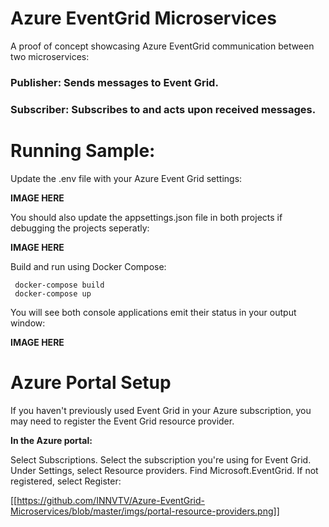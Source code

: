 # Azure EventGrid Microservices
A proof of concept showcasing Azure EventGrid communication between two microservices:

### **Publisher:** Sends messages to Event Grid. ###

### **Subscriber:** Subscribes to and acts upon received messages. ###

# Running Sample:
Update the .env file with your Azure Event Grid settings:

**IMAGE HERE**

You should also update the appsettings.json file in both projects if debugging the projects seperatly:

**IMAGE HERE**

Build and run using Docker Compose:

     docker-compose build
     docker-compose up

You will see both console applications emit their status in your output window:

**IMAGE HERE**

# Azure Portal Setup #

If you haven't previously used Event Grid in your Azure subscription, you may need to register the Event Grid resource provider.

**In the Azure portal:**

Select Subscriptions.
Select the subscription you're using for Event Grid.
Under Settings, select Resource providers.
Find Microsoft.EventGrid.
If not registered, select Register:

[[https://github.com/INNVTV/Azure-EventGrid-Microservices/blob/master/imgs/portal-resource-providers.png]]
